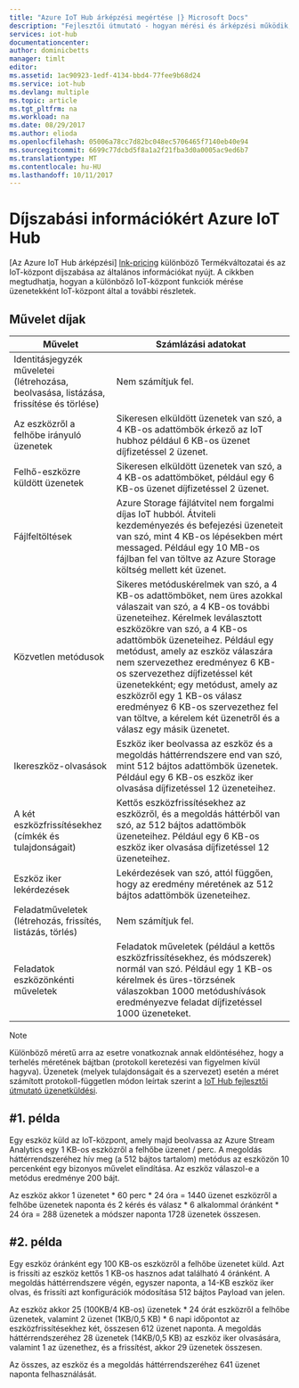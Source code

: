 ```yaml
---
title: "Azure IoT Hub árképzési megértése |} Microsoft Docs"
description: "Fejlesztői útmutató - hogyan mérési és árképzési működik, beleértve az IoT-központ dolgozott példák kapcsolatos információkat."
services: iot-hub
documentationcenter: 
author: dominicbetts
manager: timlt
editor: 
ms.assetid: 1ac90923-1edf-4134-bbd4-77fee9b68d24
ms.service: iot-hub
ms.devlang: multiple
ms.topic: article
ms.tgt_pltfrm: na
ms.workload: na
ms.date: 08/29/2017
ms.author: elioda
ms.openlocfilehash: 05006a78cc7d82bc048ec5706465f7140eb40e94
ms.sourcegitcommit: 6699c77dcbd5f8a1a2f21fba3d0a0005ac9ed6b7
ms.translationtype: MT
ms.contentlocale: hu-HU
ms.lasthandoff: 10/11/2017
---
```

# <a name="azure-iot-hub-pricing-information"></a>Díjszabási információkért Azure IoT Hub

[Az Azure IoT Hub árképzési] [ lnk-pricing] különböző Termékváltozatai és az IoT-központ díjszabása az általános információkat nyújt. A cikkben megtudhatja, hogyan a különböző IoT-központ funkciók mérése üzenetekként IoT-központ által a további részletek.

## <a name="charges-per-operation"></a>Művelet díjak

| Művelet | Számlázási adatokat | 
| --------- | ------------------- |
| Identitásjegyzék műveletei <br/> (létrehozása, beolvasása, listázása, frissítése és törlése) | Nem számítjuk fel. |
| Az eszközről a felhőbe irányuló üzenetek | Sikeresen elküldött üzenetek van szó, a 4 KB-os adattömbök érkező az IoT hubhoz például 6 KB-os üzenet díjfizetéssel 2 üzenet. |
| Felhő-eszközre küldött üzenetek | Sikeresen elküldött üzenetek van szó, a 4 KB-os adattömböket, például egy 6 KB-os üzenet díjfizetéssel 2 üzenet. |
| Fájlfeltöltések | Azure Storage fájlátvitel nem forgalmi díjas IoT hubból. Átviteli kezdeményezés és befejezési üzeneteit van szó, mint 4 KB-os lépésekben mért messaged. Például egy 10 MB-os fájlban fel van töltve az Azure Storage költség mellett két üzenet. |
| Közvetlen metódusok | Sikeres metóduskérelmek van szó, a 4 KB-os adattömböket, nem üres azokkal válaszait van szó, a 4 KB-os további üzeneteihez. Kérelmek leválasztott eszközökre van szó, a 4 KB-os adattömbök üzeneteihez. Például egy metódust, amely az eszköz válaszára nem szervezethez eredményez 6 KB-os szervezethez díjfizetéssel két üzenetekként; egy metódust, amely az eszközről egy 1 KB-os válasz eredményez 6 KB-os szervezethez fel van töltve, a kérelem két üzenetről és a válasz egy másik üzenetet. |
| Ikereszköz-olvasások | Eszköz iker beolvassa az eszköz és a megoldás háttérrendszere end van szó, mint 512 bájtos adattömbök üzenetek. Például egy 6 KB-os eszköz iker olvasása díjfizetéssel 12 üzeneteihez. |
| A két eszközfrissítésekhez (címkék és tulajdonságait) | Kettős eszközfrissítésekhez az eszközről, és a megoldás háttérből van szó, az 512 bájtos adattömbök üzeneteihez. Például egy 6 KB-os eszköz iker olvasása díjfizetéssel 12 üzeneteihez. |
| Eszköz iker lekérdezések | Lekérdezések van szó, attól függően, hogy az eredmény méretének az 512 bájtos adattömbök üzeneteihez. |
| Feladatműveletek <br/> (létrehozás, frissítés, listázás, törlés) | Nem számítjuk fel. |
| Feladatok eszközönkénti műveletek | Feladatok műveletek (például a kettős eszközfrissítésekhez, és módszerek) normál van szó. Például egy 1 KB-os kérelmek és üres-törzsének válaszokban 1000 metódushívások eredményezve feladat díjfizetéssel 1000 üzeneteket. |

> [!NOTE]
> Különböző méretű arra az esetre vonatkoznak annak eldöntéséhez, hogy a terhelés méretének bájtban (protokoll keretezési van figyelmen kívül hagyva). Üzenetek (melyek tulajdonságait és a szervezet) esetén a méret számított protokoll-független módon leírtak szerint a [IoT Hub fejlesztői útmutató üzenetküldési][lnk-message-size].

## <a name="example-1"></a>#1. példa

Egy eszköz küld az IoT-központ, amely majd beolvassa az Azure Stream Analytics egy 1 KB-os eszközről a felhőbe üzenet / perc. A megoldás háttérrendszeréhez hív meg (a 512 bájtos tartalom) metódus az eszközön 10 percenként egy bizonyos művelet elindítása. Az eszköz válaszol-e a metódus eredménye 200 bájt.

Az eszköz akkor 1 üzenetet * 60 perc * 24 óra = 1440 üzenet eszközről a felhőbe üzenetek naponta és 2 kérés és válasz * 6 alkalommal óránként * 24 óra = 288 üzenetek a módszer naponta 1728 üzenetek összesen.

## <a name="example-2"></a>#2. példa

Egy eszköz óránként egy 100 KB-os eszközről a felhőbe üzenetet küld. Azt is frissíti az eszköz kettős 1 KB-os hasznos adat található 4 óránként. A megoldás háttérrendszere végén, egyszer naponta, a 14-KB eszköz iker olvas, és frissíti azt konfigurációk módosítása 512 bájtos Payload van jelen.

Az eszköz akkor 25 (100KB/4 KB-os) üzenetek * 24 órát eszközről a felhőbe üzenetek, valamint 2 üzenet (1KB/0,5 KB) * 6 napi időpontot az eszközfrissítésekhez két, összesen 612 üzenet naponta.
A megoldás háttérrendszeréhez 28 üzenetek (14KB/0,5 KB) az eszköz iker olvasására, valamint 1 az üzenethez, és a frissítést, akkor 29 üzenetek összesen.

Az összes, az eszköz és a megoldás háttérrendszeréhez 641 üzenet naponta felhasználását.


[lnk-pricing]: https://azure.microsoft.com/pricing/details/iot-hub
[lnk-message-size]: iot-hub-devguide-messages-construct.md
